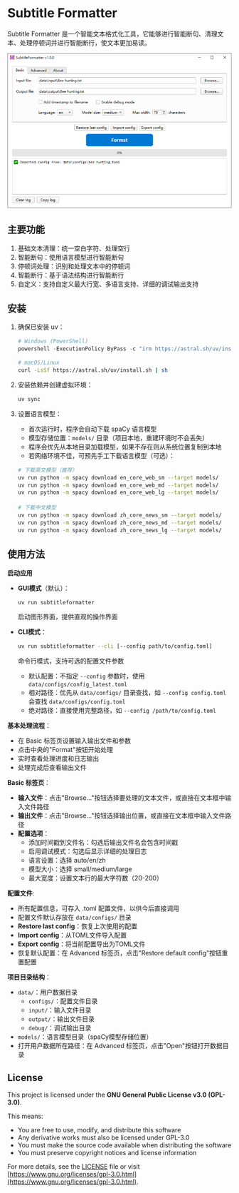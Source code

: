 # Subtitle Formatter

Subtitle Formatter 是一个智能文本格式化工具，它能够进行智能断句、清理文本、处理停顿词并进行智能断行，使文本更加易读。

![ScreenShot](src/subtitleformatter/gui/assets/screenshot.png)

## 主要功能

1. 基础文本清理：统一空白字符、处理空行
2. 智能断句：使用语言模型进行智能断句
3. 停顿词处理：识别和处理文本中的停顿词
4. 智能断行：基于语法结构进行智能断行
5. 自定义：支持自定义最大行宽、多语言支持、详细的调试输出支持

## 安装

1. 确保已安装 uv：
   ```powershell
   # Windows (PowerShell)
   powershell -ExecutionPolicy ByPass -c "irm https://astral.sh/uv/install.ps1 | iex"
   ```
   ```bash
   # macOS/Linux
   curl -LsSf https://astral.sh/uv/install.sh | sh
   ```

2. 安装依赖并创建虚拟环境：
   ```bash
   uv sync
   ```

3. 设置语言模型：
   - 首次运行时，程序会自动下载 spaCy 语言模型
   - 模型存储位置：`models/` 目录（项目本地，重建环境时不会丢失）
   - 程序会优先从本地目录加载模型，如果不存在则从系统位置复制到本地
   - 若网络环境不佳，可预先手工下载语言模型（可选）：
   ```bash
   # 下载英文模型（推荐）
   uv run python -m spacy download en_core_web_sm --target models/
   uv run python -m spacy download en_core_web_md --target models/
   uv run python -m spacy download en_core_web_lg --target models/
   
   # 下载中文模型
   uv run python -m spacy download zh_core_news_sm --target models/
   uv run python -m spacy download zh_core_news_md --target models/
   uv run python -m spacy download zh_core_news_lg --target models/
   ```

## 使用方法

**启动应用**

- **GUI模式**（默认）：
  ```bash
  uv run subtitleformatter
  ```
  启动图形界面，提供直观的操作界面

- **CLI模式**：
  ```bash
  uv run subtitleformatter --cli [--config path/to/config.toml]
  ```
  命令行模式，支持可选的配置文件参数
   - 默认配置：不指定 `--config` 参数时，使用 `data/configs/config_latest.toml`
   - 相对路径：优先从 `data/configs/` 目录查找，如 `--config config.toml` 会查找 `data/configs/config.toml`
   - 绝对路径：直接使用完整路径，如 `--config /path/to/config.toml`

**基本处理流程**：
   - 在 Basic 标签页设置输入输出文件和参数
   - 点击中央的"Format"按钮开始处理
   - 实时查看处理进度和日志输出
   - 处理完成后查看输出文件

**Basic 标签页**：
   - **输入文件**：点击"Browse..."按钮选择要处理的文本文件，或直接在文本框中输入文件路径
   - **输出文件**：点击"Browse..."按钮选择输出位置，或直接在文本框中输入文件路径
   - **配置选项**：
     - 添加时间戳到文件名：勾选后输出文件名会包含时间戳
     - 启用调试模式：勾选后显示详细的处理日志
     - 语言设置：选择 auto/en/zh
     - 模型大小：选择 small/medium/large
     - 最大宽度：设置文本行的最大字符数（20-200）

**配置文件**:
- 所有配置信息，可存入 .toml 配置文件，以供今后直接调用
- 配置文件默认存放在 `data/configs/` 目录
- **Restore last config**：恢复上次使用的配置
- **Import config**：从TOML文件导入配置
- **Export config**：将当前配置导出为TOML文件
- 恢复默认配置：在 Advanced 标签页，点击"Restore default config"按钮重置配置

**项目目录结构**：
   - `data/`：用户数据目录
     - `configs/`：配置文件目录
     - `input/`：输入文件目录
     - `output/`：输出文件目录
     - `debug/`：调试输出目录
   - `models/`：语言模型目录（spaCy模型存储位置）
   - 打开用户数据所在路径：在 Advanced 标签页，点击"Open"按钮打开数据目录

## License

This project is licensed under the **GNU General Public License v3.0 (GPL-3.0)**.

This means:
- You are free to use, modify, and distribute this software
- Any derivative works must also be licensed under GPL-3.0
- You must make the source code available when distributing the software
- You must preserve copyright notices and license information

For more details, see the [LICENSE](LICENSE) file or visit [https://www.gnu.org/licenses/gpl-3.0.html](https://www.gnu.org/licenses/gpl-3.0.html).
